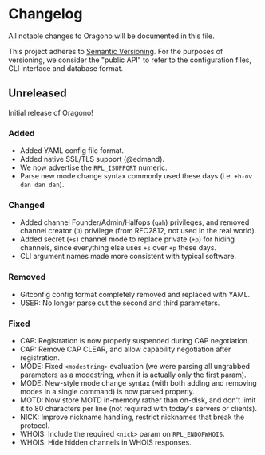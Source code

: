 # Changelog
All notable changes to Oragono will be documented in this file.

This project adheres to [Semantic Versioning](http://semver.org/). For the purposes of versioning, we consider the "public API" to refer to the configuration files, CLI interface and database format.


## Unreleased
Initial release of Oragono!

### Added
* Added YAML config file format.
* Added native SSL/TLS support (@edmand).
* We now advertise the [`RPL_ISUPPORT`](http://modern.ircdocs.horse/#rplisupport-005) numeric.
* Parse new mode change syntax commonly used these days (i.e. `+h-ov dan dan dan`).

### Changed
* Added channel Founder/Admin/Halfops (`qah`) privileges, and removed channel creator (`O`) privilege (from RFC2812, not used in the real world).
* Added secret (`+s`) channel mode to replace private (`+p`) for hiding channels, since everything else uses `+s` over `+p` these days.
* CLI argument names made more consistent with typical software.

### Removed
* Gitconfig config format completely removed and replaced with YAML.
* USER: No longer parse out the second and third parameters.

### Fixed
* CAP: Registration is now properly suspended during CAP negotiation.
* CAP: Remove CAP CLEAR, and allow capability negotiation after registration.
* MODE: Fixed `<modestring>` evaluation (we were parsing all ungrabbed parameters as a modestring, when it is actually only the first param).
* MODE: New-style mode change syntax (with both adding and removing modes in a single command) is now parsed properly.
* MOTD: Now store MOTD in-memory rather than on-disk, and don't limit it to 80 characters per line (not required with today's servers or clients).
* NICK: Improve nickname handling, restrict nicknames that break the protocol.
* WHOIS: Include the required `<nick>` param on `RPL_ENDOFWHOIS`.
* WHOIS: Hide hidden channels in WHOIS responses.
